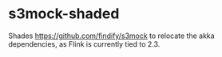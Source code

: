# s3mock-shaded

Shades https://github.com/findify/s3mock to relocate the akka dependencies, as Flink is currently tied to 2.3.
